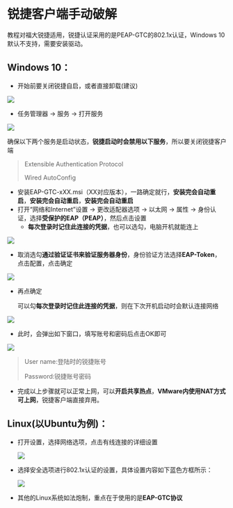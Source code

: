 # 锐捷客户端手动破解

教程对福大锐捷适用，锐捷认证采用的是PEAP-GTC的802.1x认证，Windows 10默认不支持，需要安装驱动。

## Windows 10：

- 开始前要关闭锐捷自启，或者直接卸载(建议)

![](./img/icon.png)

- 任务管理器 -> 服务 -> 打开服务

![](./img/open.png)

确保以下两个服务是启动状态，**锐捷启动时会禁用以下服务**，所以要关闭锐捷客户端

> Extensible Authentication Protocol
>
> Wired AutoConfig

- 安装EAP-GTC-xXX.msi（XX对应版本），一路确定就行，**安装完会自动重启**，**安装完会自动重启**，**安装完会自动重启**
- 打开“网络和Internet”设置 -> 更改适配器选项 -> 以太网 -> 属性 -> 身份认证，选择**受保护的EAP（PEAP）**，然后点击设置
  - **每次登录时记住此连接的凭据**，也可以选勾，电脑开机就能连上

![](./img/1.png)

- 取消选勾**通过验证证书来验证服务器身份**，身份验证方法选择**EAP-Token**，点击配置，点击确定

![](./img/2.png)

- 再点确定

  可以勾**每次登录时记住此连接的凭据**，则在下次开机启动时会默认连接网络

![](./img/3.png)

- 此时，会弹出如下窗口，填写账号和密码后点击OK即可

![](./img/4.png)

> User name:登陆时的锐捷账号
>
> Password:锐捷账号密码

- 完成以上步骤就可以正常上网，可以**开启共享热点**，**VMware内使用NAT方式可上网**，锐捷客户端直接弃用。



## Linux(以Ubuntu为例)：

- 打开设置，选择网络选项，点击有线连接的详细设置

  ![](./img/setting.png)

- 选择安全选项进行802.1x认证的设置，具体设置内容如下蓝色方框所示：

  ![](./img/detail.png)

- 其他的Linux系统如法炮制，重点在于使用的是**EAP-GTC协议**
